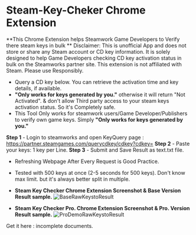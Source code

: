 # **Steam-Key-Cheker** Chrome Extension
**This Chrome Extension helps Steamwork Game Developers to Verify there steam keys in bulk
**
Disclaimer: This is unofficial App and does not store or share any Steam account or CD key information. It is solely designed to help Game Developers checking CD key activation status in bulk on the Steamworks partner site. This extension is not affiliated with Steam. Please use Responsibly.

- Query a CD key below. You can retrieve the activation time and key details, if available.
- **"Only works for keys generated by you."** otherwise it will return "Not Activated". & don't allow Third party access to your steam keys activation status. So it's Completely safe.
- This Tool Only works for steamwork users/Game Developer/Publishers to verify own game keys. Simply **"Only works for keys generated by you."**

**Step 1** - Login to steamworks and open KeyQuery page : https://partner.steamgames.com/querycdkey/cdkey?cdkey=
**Step 2** - Paste your keys: 1 key per Line.
**Step 3** - Submit and Save Result as text.txt file.

- Refreshing Webpage After Every Request is Good Practice.
- Tested with 500 keys at once (2-5 seconds for 500 keys).
Don't know max limit. but it's always better split in multiple.

- **Steam Key Checker Chrome Extension Screenshot & Base Version Result sample.**
![BaseRawKeystoResult](https://github.com/animotionhelp/Steam-Key-Cheker/assets/159046719/be185832-486b-43e3-bce6-ae15ffd98964)

- **Steam Key Checker Pro. Chrome Extension Screenshot & Pro. Version Result sample.**
![ProDemoRawKeystoResult](https://github.com/animotionhelp/Steam-Key-Cheker/assets/159046719/f69d99c8-3bef-4743-bb46-5eee33d0d690)

Get it here :
incomplete documents.
